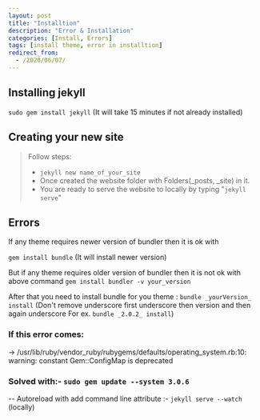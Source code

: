 ```yaml
---
layout: post
title: "Installtion"
description: "Error & Installation"
categories: [Install, Errors]
tags: [install theme, error in installtion]
redirect_from:
  - /2020/06/07/
---
```


## Installing jekyll 

`sudo gem install jekyll`  (It will take 15 minutes if not already installed)

## Creating your new site  


> Follow steps:
> * `jekyll new name_of_your_site`
> * Once created the website folder with Folders(_posts, _site) in it.
> * You are ready to serve the website to locally by typing "`jekyll serve`"


## Errors 

If any theme requires newer version of bundler then it is ok with

`gem install bundle` (It will install newer version)

But if any theme requires older version of bundler then it is not ok with above command
`gem install bundler -v your_version`

After that you need to install bundle for you theme :
`bundle _yourVersion_ install` (Don't remove underscore first underscore then version and then again underscore 
For ex. `bundle _2.0.2_ install`)


### If this error comes:  
-> /usr/lib/ruby/vendor_ruby/rubygems/defaults/operating_system.rb:10: warning: constant Gem::ConfigMap is deprecated

### Solved with:- `sudo gem update --system 3.0.6`


-- Autoreload with add command line attribute :- `jekyll serve --watch` (locally)
